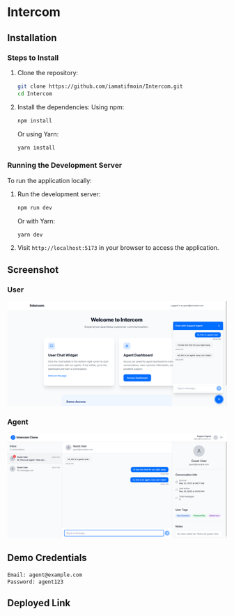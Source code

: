 # Intercom

## Installation

### Steps to Install

1. Clone the repository:

   ```bash
   git clone https://github.com/iamatifmoin/Intercom.git
   cd Intercom
   ```

2. Install the dependencies:
   Using npm:
   ```bash
   npm install
   ```
   Or using Yarn:
   ```bash
   yarn install
   ```

### Running the Development Server

To run the application locally:

1. Run the development server:

   ```bash
   npm run dev
   ```

   Or with Yarn:

   ```bash
   yarn dev
   ```

2. Visit `http://localhost:5173` in your browser to access the application.

## Screenshot

### User

![user](./public/user.png)

### Agent

![agent](./public/agent.png)

## Demo Credentials

```
Email: agent@example.com
Password: agent123
```

## Deployed Link

[]()
